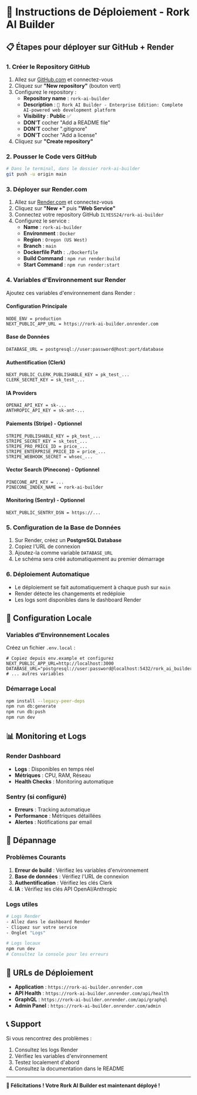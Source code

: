 # 🚀 Instructions de Déploiement - Rork AI Builder

## 📋 Étapes pour déployer sur GitHub + Render

### 1. **Créer le Repository GitHub**

1. Allez sur [GitHub.com](https://github.com) et connectez-vous
2. Cliquez sur **"New repository"** (bouton vert)
3. Configurez le repository :
   - **Repository name** : `rork-ai-builder`
   - **Description** : `🚀 Rork AI Builder - Enterprise Edition: Complete AI-powered web development platform`
   - **Visibility** : **Public** ✅
   - **DON'T** cocher "Add a README file"
   - **DON'T** cocher ".gitignore"
   - **DON'T** cocher "Add a license"
4. Cliquez sur **"Create repository"**

### 2. **Pousser le Code vers GitHub**

```bash
# Dans le terminal, dans le dossier rork-ai-builder
git push -u origin main
```

### 3. **Déployer sur Render.com**

1. Allez sur [Render.com](https://render.com) et connectez-vous
2. Cliquez sur **"New +"** puis **"Web Service"**
3. Connectez votre repository GitHub `ILYESS24/rork-ai-builder`
4. Configurez le service :
   - **Name** : `rork-ai-builder`
   - **Environment** : `Docker`
   - **Region** : `Oregon (US West)`
   - **Branch** : `main`
   - **Dockerfile Path** : `./Dockerfile`
   - **Build Command** : `npm run render:build`
   - **Start Command** : `npm run render:start`

### 4. **Variables d'Environnement sur Render**

Ajoutez ces variables d'environnement dans Render :

#### **Configuration Principale**
```
NODE_ENV = production
NEXT_PUBLIC_APP_URL = https://rork-ai-builder.onrender.com
```

#### **Base de Données**
```
DATABASE_URL = postgresql://user:password@host:port/database
```

#### **Authentification (Clerk)**
```
NEXT_PUBLIC_CLERK_PUBLISHABLE_KEY = pk_test_...
CLERK_SECRET_KEY = sk_test_...
```

#### **IA Providers**
```
OPENAI_API_KEY = sk-...
ANTHROPIC_API_KEY = sk-ant-...
```

#### **Paiements (Stripe) - Optionnel**
```
STRIPE_PUBLISHABLE_KEY = pk_test_...
STRIPE_SECRET_KEY = sk_test_...
STRIPE_PRO_PRICE_ID = price_...
STRIPE_ENTERPRISE_PRICE_ID = price_...
STRIPE_WEBHOOK_SECRET = whsec_...
```

#### **Vector Search (Pinecone) - Optionnel**
```
PINECONE_API_KEY = ...
PINECONE_INDEX_NAME = rork-ai-builder
```

#### **Monitoring (Sentry) - Optionnel**
```
NEXT_PUBLIC_SENTRY_DSN = https://...
```

### 5. **Configuration de la Base de Données**

1. Sur Render, créez un **PostgreSQL Database**
2. Copiez l'URL de connexion
3. Ajoutez-la comme variable `DATABASE_URL`
4. Le schéma sera créé automatiquement au premier démarrage

### 6. **Déploiement Automatique**

- Le déploiement se fait automatiquement à chaque push sur `main`
- Render détecte les changements et redéploie
- Les logs sont disponibles dans le dashboard Render

## 🔧 Configuration Locale

### Variables d'Environnement Locales

Créez un fichier `.env.local` :

```env
# Copiez depuis env.example et configurez
NEXT_PUBLIC_APP_URL=http://localhost:3000
DATABASE_URL="postgresql://user:password@localhost:5432/rork_ai_builder"
# ... autres variables
```

### Démarrage Local

```bash
npm install --legacy-peer-deps
npm run db:generate
npm run db:push
npm run dev
```

## 📊 Monitoring et Logs

### Render Dashboard
- **Logs** : Disponibles en temps réel
- **Métriques** : CPU, RAM, Réseau
- **Health Checks** : Monitoring automatique

### Sentry (si configuré)
- **Erreurs** : Tracking automatique
- **Performance** : Métriques détaillées
- **Alertes** : Notifications par email

## 🚨 Dépannage

### Problèmes Courants

1. **Erreur de build** : Vérifiez les variables d'environnement
2. **Base de données** : Vérifiez l'URL de connexion
3. **Authentification** : Vérifiez les clés Clerk
4. **IA** : Vérifiez les clés API OpenAI/Anthropic

### Logs utiles

```bash
# Logs Render
- Allez dans le dashboard Render
- Cliquez sur votre service
- Onglet "Logs"

# Logs locaux
npm run dev
# Consultez la console pour les erreurs
```

## 🔗 URLs de Déploiement

- **Application** : `https://rork-ai-builder.onrender.com`
- **API Health** : `https://rork-ai-builder.onrender.com/api/health`
- **GraphQL** : `https://rork-ai-builder.onrender.com/api/graphql`
- **Admin Panel** : `https://rork-ai-builder.onrender.com/admin`

## 📞 Support

Si vous rencontrez des problèmes :
1. Consultez les logs Render
2. Vérifiez les variables d'environnement
3. Testez localement d'abord
4. Consultez la documentation dans le README

---

**🎉 Félicitations ! Votre Rork AI Builder est maintenant déployé !**
